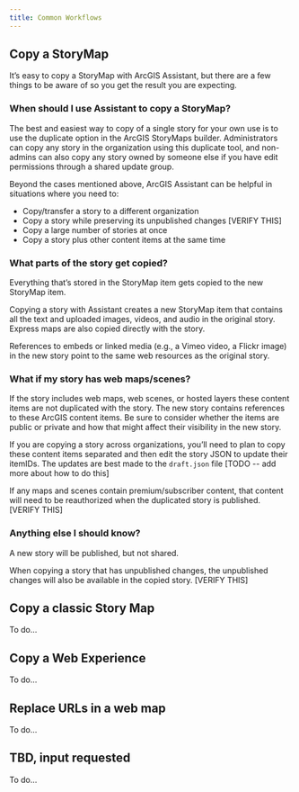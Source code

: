 ```yaml
---
title: Common Workflows
---
```


<!-- :::info WIP
This page is a work in progress.
::: -->

<!-- :::note Intent of this page

**👉 This is a reference topic.** It's likely that this topic will come up on other pages, we should point them to this page to provide more details.

Many users of Assistant find it after reading about it on a blog, forum post, chat, conference talk, or similar. Users who find Assistant for the first time in this way may be excited about what it can do, but have nothing to go on beyond what they heard about it in passing.

🛑 This page should describe some useful workflows that can only be achieved by Assistant (or are much easier to achieve with Assistant). We **should not** describe editing an item's tags or modifying the HTML in a Hub text card, for example (since those workflows are more appropriate via supported apps).

::: -->

## Copy a StoryMap

It’s easy to copy a StoryMap with ArcGIS Assistant, but there are a few things to be aware of so you get the result you are expecting.

### When should I use Assistant to copy a StoryMap?
The best and easiest way to copy of a single story for your own use is to use the duplicate option in the ArcGIS StoryMaps builder. Administrators can copy any story in the organization using this duplicate tool, and non-admins can also copy any story owned by someone else if you have edit permissions through a shared update group.

Beyond the cases mentioned above, ArcGIS Assistant can be helpful in situations where you need to:

* Copy/transfer a story to a different organization
* Copy a story while preserving its unpublished changes [VERIFY THIS]
* Copy a large number of stories at once
* Copy a story plus other content items at the same time

### What parts of the story get copied?
Everything that’s stored in the StoryMap item gets copied to the new StoryMap item.

Copying a story with Assistant creates a new StoryMap item that contains all the text and uploaded images, videos, and audio in the original story. Express maps are also copied directly with the story.

References to embeds or linked media (e.g., a Vimeo video, a Flickr image) in the new story point to the same web resources as the original story.

### What if my story has web maps/scenes?
If the story includes web maps, web scenes, or hosted layers these content items are not duplicated with the story. The new story contains references to these ArcGIS content items. Be sure to consider whether the items are public or private and how that might affect their visibility in the new story.

If you are copying a story across organizations, you’ll need to plan to copy these content items separated and then edit the story JSON to update their itemIDs. The updates are best made to the `draft.json` file [TODO -- add more about how to do this]

If any maps and scenes contain premium/subscriber content, that content will need to be reauthorized when the duplicated story is published. [VERIFY THIS]

### Anything else I should know?
A new story will be published, but not shared.

When copying a story that has unpublished changes, the unpublished changes will also be available in the copied story. [VERIFY THIS]

## Copy a classic Story Map

To do...

## Copy a Web Experience

To do...

## Replace URLs in a web map

To do...

## TBD, input requested

To do...
